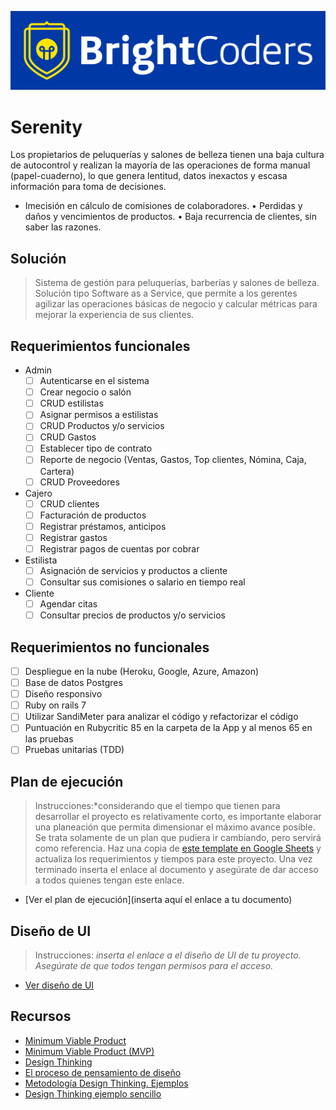 ![BrightCoders Logo](img/logo-bc.png)

# Serenity

Los propietarios de peluquerías y salones de belleza tienen una baja cultura de autocontrol y realizan la mayoría de las operaciones de forma manual (papel-cuaderno), lo que genera lentitud, datos inexactos y escasa información para toma de decisiones.

- Imecisión en cálculo de comisiones de colaboradores.
•	Perdidas y daños y vencimientos de productos.
•	Baja recurrencia de clientes, sin saber las razones.


## Solución

> Sistema de gestión para peluquerías, barberías y salones de belleza. Solución tipo Software as a Service, que permite a los gerentes agilizar las operaciones básicas de negocio y calcular métricas para mejorar la experiencia de sus clientes.

## Requerimientos funcionales

- Admin
  - [ ] Autenticarse en el sistema
  - [ ] Crear negocio o salón
  - [ ] CRUD estilistas
  - [ ] Asignar permisos a estilistas
  - [ ] CRUD Productos y/o servicios
  - [ ] CRUD Gastos
  - [ ] Establecer tipo de contrato
  - [ ] Reporte de negocio (Ventas, Gastos, Top clientes, Nómina, Caja, Cartera)
  - [ ] CRUD Proveedores

- Cajero 
  - [ ] CRUD clientes
  - [ ] Facturación de productos
  - [ ] Registrar préstamos, anticipos
  - [ ] Registrar gastos
  - [ ] Registrar pagos de cuentas por cobrar

- Estilista
  - [ ] Asignación de servicios y productos a cliente
  - [ ] Consultar sus comisiones o salario en tiempo real

- Cliente
  - [ ] Agendar citas
  - [ ] Consultar precios de productos y/o servicios
    
## Requerimientos no funcionales

- [ ] Despliegue en la nube (Heroku, Google, Azure, Amazon)
- [ ] Base de datos Postgres
- [ ] Diseño responsivo
- [ ] Ruby on rails 7
- [ ] Utilizar SandiMeter para analizar el código y refactorizar el código
- [ ] Puntuación en Rubycritic 85 en la carpeta de la App y al menos 65 en las pruebas
- [ ] Pruebas unitarias (TDD) 

## Plan de ejecución

> Instrucciones:*considerando que el tiempo que tienen para desarrollar el proyecto es relativamente corto, es importante elaborar una planeación que permita dimensionar el máximo avance posible. Se trata solamente de un plan que pudiera ir cambiando, pero servirá como referencia. Haz una copia de [este template en Google Sheets](https://docs.google.com/spreadsheets/d/1e3kxrdzytEhMlVp1hoItIa-eFhUjE4oFR_iy4MoDiAU/edit?usp=sharing) y actualiza los requerimientos y tiempos para este proyecto. Una vez terminado inserta el enlace al documento y asegúrate de dar acceso a todos quienes tengan este enlace.

- [Ver el plan de ejecución](inserta aquí el enlace a tu documento)

## Diseño de UI
> Instrucciones: *inserta el enlace a el diseño de UI de tu proyecto. Asegúrate de que todos tengan permisos para el acceso.*

- [Ver diseño de UI]()

## Recursos

- [Minimum Viable Product](https://www.agilealliance.org/glossary/mvp/#q=~(infinite~false~filters~(tags~(~'mvp))~searchTerm~'~sort~false~sortDirection~'asc~page~1))
- [Minimum Viable Product (MVP)](https://www.productplan.com/glossary/minimum-viable-product/)
- [Design Thinking](https://www.interaction-design.org/literature/topics/design-thinking)
- [El proceso de pensamiento de diseño](https://www.youtube.com/watch?v=_r0VX-aU_T8)
- [Metodología Design Thinking. Ejemplos](https://www.youtube.com/watch?v=_ul3wfKss58)
- [Design Thinking ejemplo sencillo](https://www.youtube.com/watch?v=_H33tA2-j0s)
